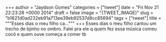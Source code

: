 
+++
author = "Jaydson Gomes"
categories = ["tweet"]
date = "Fri Nov 21 22:23:28 +0000 2014"
draft = false
image = "{TWEET_IMAGE}"
slug = "b1621d0ad232eb91a713ee39eb92537d8cc85694"
tags = ["tweet"]
title = """Esses dias o meu filho ca..."""
+++
Esses dias o meu filho cantou um trecho de bjinho no ombro. Falei pra ele q quem fez essa música comeu cocô e quem ouve começa a comer tb
